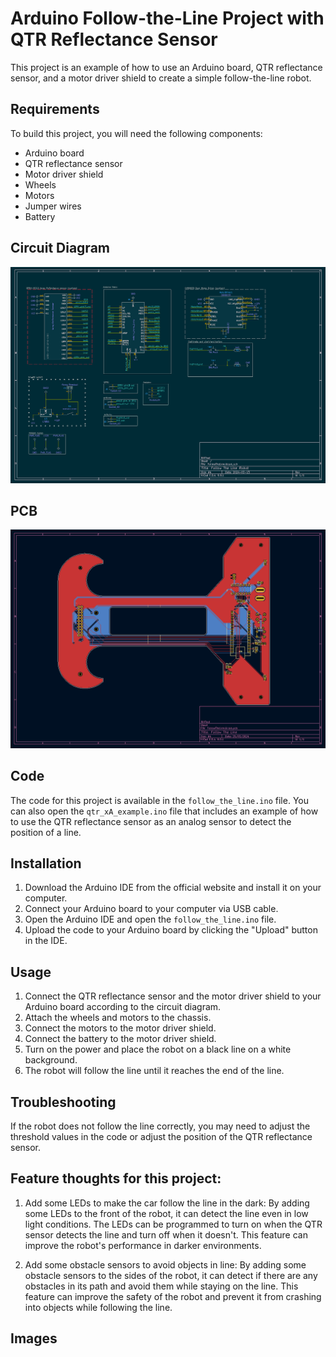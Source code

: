 # Arduino Follow-the-Line Project with QTR Reflectance Sensor

This project is an example of how to use an Arduino board, QTR reflectance sensor, and a motor driver shield to create a simple follow-the-line robot.

## Requirements

To build this project, you will need the following components:

- Arduino board
- QTR reflectance sensor
- Motor driver shield
- Wheels
- Motors
- Jumper wires
- Battery

## Circuit Diagram

![Circuit Diagram](img/circuit-diagram.png)

## PCB

![PCB](img/pcb.png)

## Code

The code for this project is available in the `follow_the_line.ino` file.
You can also open the `qtr_xA_example.ino` file that includes an example of how to use the QTR reflectance sensor as an analog sensor to detect the position of a line.

## Installation

1. Download the Arduino IDE from the official website and install it on your computer.
2. Connect your Arduino board to your computer via USB cable.
3. Open the Arduino IDE and open the `follow_the_line.ino` file.
4. Upload the code to your Arduino board by clicking the "Upload" button in the IDE.

## Usage

1. Connect the QTR reflectance sensor and the motor driver shield to your Arduino board according to the circuit diagram.
2. Attach the wheels and motors to the chassis.
3. Connect the motors to the motor driver shield.
4. Connect the battery to the motor driver shield.
5. Turn on the power and place the robot on a black line on a white background.
6. The robot will follow the line until it reaches the end of the line.

## Troubleshooting

If the robot does not follow the line correctly, you may need to adjust the threshold values in the code or adjust the position of the QTR reflectance sensor.

## Feature thoughts for this project:

1. Add some LEDs to make the car follow the line in the dark: By adding some LEDs to the front of the robot, it can detect the line even in low light conditions. The LEDs can be programmed to turn on when the QTR sensor detects the line and turn off when it doesn't. This feature can improve the robot's performance in darker environments.

2. Add some obstacle sensors to avoid objects in line: By adding some obstacle sensors to the sides of the robot, it can detect if there are any obstacles in its path and avoid them while staying on the line. This feature can improve the safety of the robot and prevent it from crashing into objects while following the line.

## Images
